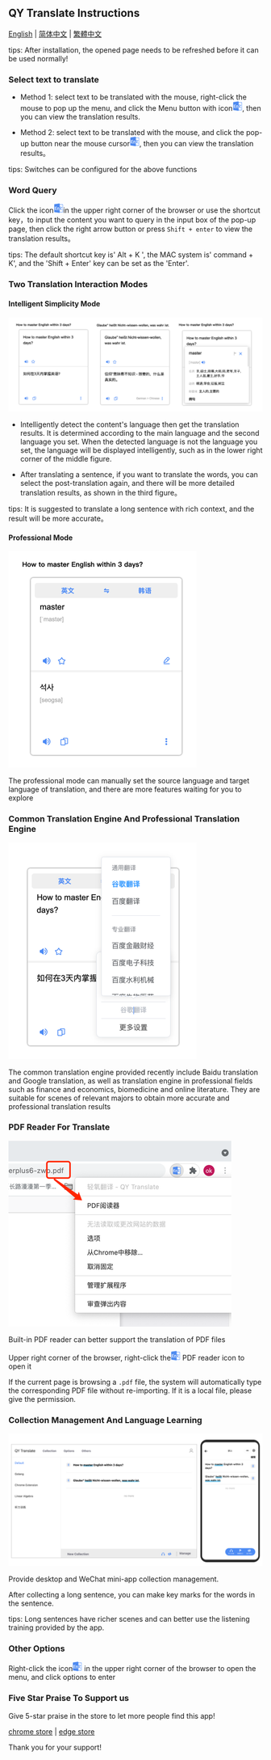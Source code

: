 ## QY Translate Instructions

[English](https://github.com/Kobshobe/qy_translate/blob/main/docs/Instructions/Instructions(English).md) | [简体中文](https://github.com/Kobshobe/qy_translate/blob/main/docs/Instructions/%E4%BD%BF%E7%94%A8%E8%AF%B4%E6%98%8E(%E7%AE%80%E4%BD%93%E4%B8%AD%E6%96%87).md) | [繁體中文](https://github.com/Kobshobe/qy_translate/blob/main/docs/Instructions/%E4%BD%BF%E7%94%A8%E8%AF%B4%E6%98%8E(%E7%B9%81%E4%BD%93%E4%B8%AD%E6%96%87).md)

tips: After installation, the opened page needs to be refreshed before it can be used normally!

### Select text to translate

* Method 1: select text to be translated with the mouse, right-click the mouse to pop up the menu, and click the Menu button with icon![icon](../images/logo.png), then you can view the translation results.

* Method 2: select text to be translated with the mouse, and click the pop-up button near the mouse cursor![icon](../images/logo.png), then you can view the translation results。

tips: Switches can be configured for the above functions

### Word Query

Click the icon![icon](../images/logo.png)in the upper right corner of the browser or use the shortcut key，to input the content you want to query in the input box of the pop-up page, then click the right arrow button or press `Shift + enter` to view the translation results。

tips: The default shortcut key is' Alt + K ', the MAC system is' command + K', and the 'Shift + Enter' key can be set as the 'Enter'.

### Two Translation Interaction Modes

#### Intelligent Simplicity Mode

![simple](../images/simple.png)

* Intelligently detect the content's language then get the translation results. It is determined according to the main language and the second language you set. When the detected language is not the language you set, the language will be displayed intelligently, such as in the lower right corner of the middle figure.

* After translating a sentence, if you want to translate the words, you can select the post-translation again, and there will be more detailed translation results, as shown in the third figure。

tips: It is suggested to translate a long sentence with rich context, and the result will be more accurate。

#### Professional Mode

![profession](../images/profession.png)

The professional mode can manually set the source language and target language of translation, and there are more features waiting for you to explore


### Common Translation Engine And Professional Translation Engine

![engine](../images/engine.png)

The common translation engine provided recently include Baidu translation and Google translation, as well as translation engine in professional fields such as finance and economics, biomedicine and online literature. They are suitable for scenes of relevant majors to obtain more accurate and professional translation results

### PDF Reader For Translate

![pdf](../images/pdf.png)

Built-in PDF reader can better support the translation of PDF files

Upper right corner of the browser, right-click the![icon](../images/logo.png) PDF reader icon to open it

If the current page is browsing a `.pdf` file, the system will automatically type the corresponding PDF file without re-importing. If it is a local file, please give the permission.

### Collection Management And Language Learning

![collection](../images/collection.png)

Provide desktop and WeChat mini-app collection management.

After collecting a long sentence, you can make key marks for the words in the sentence.

tips: Long sentences have richer scenes and can better use the listening training provided by the app.

### Other Options

Right-click the icon![icon](../images/logo.png) in the upper right corner of the browser to open the menu, and click options to enter

### Five Star Praise To Support us

Give 5-star praise in the store to let more people find this app!

[chrome store](https://chrome.google.com/webstore/detail/fjldhjdclpmehigldnbgbllchcjdgccc) | [edge store](https://microsoftedge.microsoft.com/addons/detail/%E8%BD%BB%E6%B0%A7%E7%BF%BB%E8%AF%91/gldjnohpkhoipopkgkoepimoaoekhioo) 

Thank you for your support!

